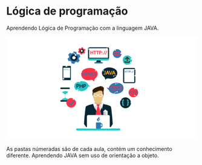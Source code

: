 # Lógica de programação
Aprendendo Lógica de Programação com a linguagem JAVA. 


![logo das linguagens e aprendizados](https://github.com/jtn-san/logica/blob/master/Linguagem.png)

As pastas númeradas são de cada aula, contém um conhecimento diferente. 
Aprendendo JAVA sem uso de orientação a objeto.

